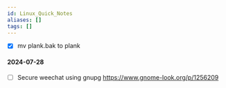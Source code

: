 ```yaml
---
id: Linux_Quick_Notes
aliases: []
tags: []
---
```


- [x] mv plank.bak to plank

#### 2024-07-28

- [ ] Secure weechat using gnupg
      https://www.gnome-look.org/p/1256209
